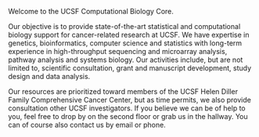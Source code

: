 Welcome to the UCSF Computational Biology Core.

Our objective is to provide state-of-the-art statistical and
computational biology support for cancer-related research at UCSF.
We have expertise in genetics, bioinformatics, computer science and
statistics with long-term experience in high-throughput sequencing and
microarray analysis, pathway analysis and systems biology.
Our activities include, but are not limited to, scientific
consultation, grant and manuscript development, study design
and data analysis.

Our resources are prioritized toward members of the UCSF Helen Diller
Family Comprehensive Cancer Center, but as time permits, we also
provide consultation other UCSF investigators. If you believe we can
be of help to you, feel free to drop by on the second floor or grab us
in the hallway.  You can of course also contact us by email or phone.
